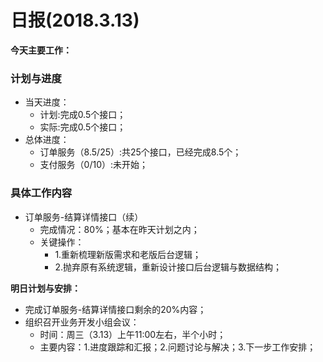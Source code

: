 # 日报(2018.3.13)

**今天主要工作：**

### 计划与进度

* 当天进度：
	* 计划:完成0.5个接口；
	* 实际:完成0.5个接口；
* 总体进度：
	* 订单服务（8.5/25）:共25个接口，已经完成8.5个；
	* 支付服务（0/10）:未开始；

### 具体工作内容

* 订单服务-结算详情接口（续）
	* 完成情况：80%；基本在昨天计划之内；
	* 关键操作：
		* 1.重新梳理新版需求和老版后台逻辑；
		* 2.抛弃原有系统逻辑，重新设计接口后台逻辑与数据结构；

**明日计划与安排：**

* 完成订单服务-结算详情接口剩余的20%内容；
* 组织召开业务开发小组会议：
	* 时间：周三（3.13）上午11:00左右，半个小时；
	* 主要内容：1.进度跟踪和汇报；2.问题讨论与解决；3.下一步工作安排；
